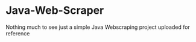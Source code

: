 # Java-Web-Scraper
Nothing much to see just a simple Java Webscraping project uploaded for reference
